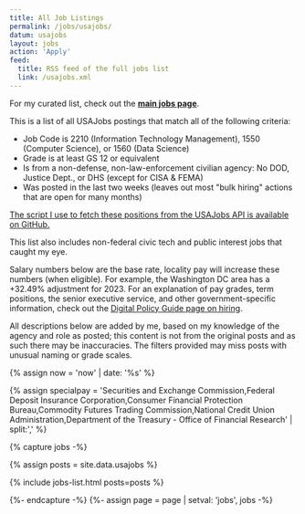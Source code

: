 ```yaml
---
title: All Job Listings
permalink: /jobs/usajobs/
datum: usajobs
layout: jobs
action: 'Apply'
feed:
  title: RSS feed of the full jobs list
  link: /usajobs.xml
---
```

For my curated list, check out the **[main jobs page](/jobs/)**.

This is a list of all USAJobs postings that match all of the following criteria:

* Job Code is 2210 (Information Technology Management), 1550 (Computer Science), or 1560 (Data Science)
* Grade is at least GS 12 or equivalent
* Is from a non-defense, non-law-enforcement civilian agency: No DOD, Justice Dept., or DHS (except for CISA & FEMA)
* Was posted in the last two weeks (leaves out most "bulk hiring" actions that are open for many months)

[The script I use to fetch these positions from the USAJobs API is available on GitHub.](https://github.com/krusynth/usajobs-feed)

This list also includes non-federal civic tech and public interest jobs that caught my eye.

Salary numbers below are the base rate, locality pay will increase these numbers (when eligible). For example, the Washington DC area has a +32.49% adjustment for 2023. For an explanation of pay grades, term positions, the senior executive service, and other government-specific information, check out the [Digital Policy Guide page on hiring](https://digitalpolicy.us/policies/hiring/).

All descriptions below are added by me, based on my knowledge of the agency and role as posted; this content is not from the original posts and as such there may be inaccuracies. The filters provided may miss posts with unusual naming or grade scales.

{% assign now = 'now' | date: '%s' %}

{% assign specialpay = 'Securities and Exchange Commission,Federal Deposit Insurance Corporation,Consumer Financial Protection Bureau,Commodity Futures Trading Commission,National Credit Union Administration,Department of the Treasury - Office of Financial Research' | split:',' %}

{% capture jobs -%}

{% assign posts = site.data.usajobs %}

{% include jobs-list.html posts=posts %}

{%- endcapture -%}
{%- assign page = page | setval: 'jobs', jobs -%}